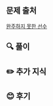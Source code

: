 ## 문제 출처

<a href="https://school.programmers.co.kr/learn/courses/30/lessons/42576" rel="nofollow">완주하지 못한 선수</a>

## 🔍 풀이



## ✏️ 추가 지식



## 😊 후기

